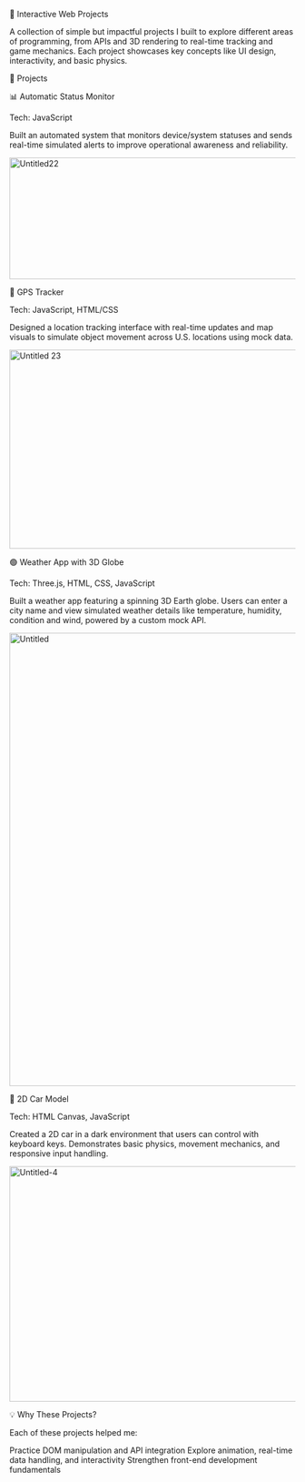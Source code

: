 🚀 Interactive Web Projects

A collection of simple but impactful projects I built to explore different areas of programming, from APIs and 3D rendering to real-time tracking and game mechanics. Each project showcases key concepts like UI design, interactivity, and basic physics.

🔧 Projects


📊 Automatic Status Monitor

Tech: JavaScript

Built an automated system that monitors device/system statuses and sends real-time simulated alerts to improve operational awareness and reliability.

<img width="563" height="214" alt="Untitled22" src="https://github.com/user-attachments/assets/931faea2-a8d7-4500-a16d-990ef1b038f1" />


📍 GPS Tracker

Tech: JavaScript, HTML/CSS

Designed a location tracking interface with real-time updates and map visuals to simulate object movement across U.S. locations using mock data.

<img width="594" height="350" alt="Untitled 23" src="https://github.com/user-attachments/assets/88c7f94a-4194-4a14-9ec0-bf876b20e0d1" />



🟢 Weather App with 3D Globe

Tech: Three.js, HTML, CSS, JavaScript

Built a weather app featuring a spinning 3D Earth globe. Users can enter a city name and view simulated weather details like temperature, humidity, condition and wind, powered by a custom mock API.

<img width="1384" height="797" alt="Untitled" src="https://github.com/user-attachments/assets/3cb13a7b-a115-4e05-b797-08e13357c0aa" />



🚗 2D Car Model

Tech: HTML Canvas, JavaScript

Created a 2D car in a dark environment that users can control with keyboard keys. Demonstrates basic physics, movement mechanics, and responsive input handling.

<img width="613" height="414" alt="Untitled-4" src="https://github.com/user-attachments/assets/6b69798b-90cf-41b7-ab09-ddb967f64a03" />



💡 Why These Projects?

Each of these projects helped me:

Practice DOM manipulation and API integration
Explore animation, real-time data handling, and interactivity
Strengthen front-end development fundamentals
